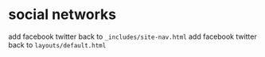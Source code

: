 # social networks
add facebook twitter back to ``_includes/site-nav.html``
add facebook twitter back to ``layouts/default.html``

